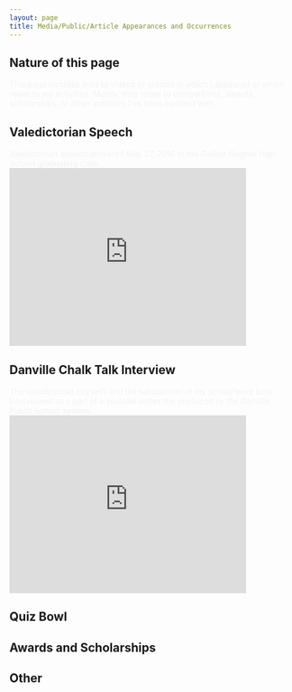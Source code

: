 ```yaml
---
layout: page
title: Media/Public/Article Appearances and Occurrences
---
```


<h2>Nature of this page</h2>

<span style="color:#f2f2f0">
This page includes links to videos or articles in which I appeared or which relate to my activities. Mostly, they relate to competitions, awards, scholarships, or other activities I've been involved with.
</span>


<h2>Valedictorian Speech</h2>

<span style="color:#f2f2f0">
Valedictorian speech delivered May 27, 2016 to the Galileo Magnet High School graduating class.
</span>
<iframe width="420" height="315" src="https://www.youtube.com/embed/sZFvUARxVNo" frameborder="0" allowfullscreen></iframe>

<h2>Danville Chalk Talk Interview</h2>
<span style="color:#f2f2f0">
The valedictorian (myself) and the salutatorian of my school were both interviewed as a part of a youtube series the produced by the Danville Public School system.
</span>
<iframe width="420" height="315" src="https://www.youtube.com/watch?v=L8RtaSirh7s" frameborder="0" allowfullscreen></iframe>

<h2>Quiz Bowl</h2>

<h2>Awards and Scholarships</h2>

<h2>Other</h2>
